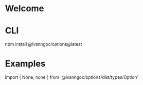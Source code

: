 # Welcome

# CLI
npm install @ivanngoc/options@latest

# Examples
import { None, none } from '@ivanngoc/options/dist/types/Option'